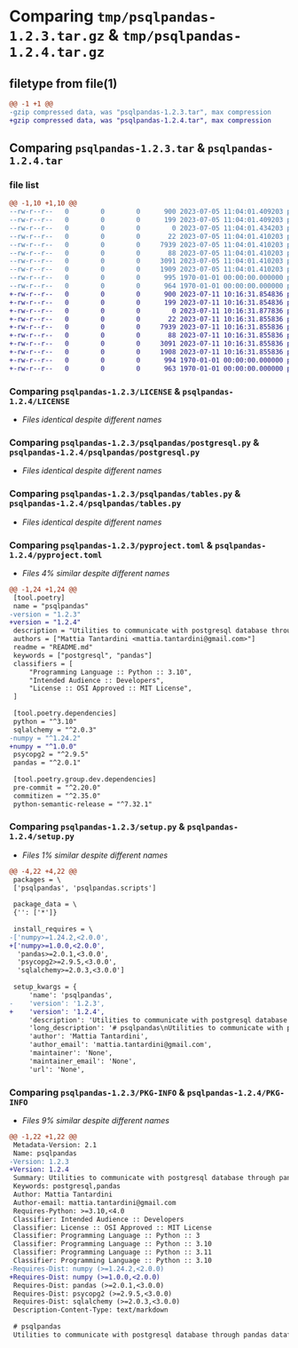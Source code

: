 # Comparing `tmp/psqlpandas-1.2.3.tar.gz` & `tmp/psqlpandas-1.2.4.tar.gz`

## filetype from file(1)

```diff
@@ -1 +1 @@
-gzip compressed data, was "psqlpandas-1.2.3.tar", max compression
+gzip compressed data, was "psqlpandas-1.2.4.tar", max compression
```

## Comparing `psqlpandas-1.2.3.tar` & `psqlpandas-1.2.4.tar`

### file list

```diff
@@ -1,10 +1,10 @@
--rw-r--r--   0        0        0      900 2023-07-05 11:04:01.409203 psqlpandas-1.2.3/LICENSE
--rw-r--r--   0        0        0      199 2023-07-05 11:04:01.409203 psqlpandas-1.2.3/README.md
--rw-r--r--   0        0        0        0 2023-07-05 11:04:01.434203 psqlpandas-1.2.3/psqlpandas/__init__.py
--rw-r--r--   0        0        0       22 2023-07-05 11:04:01.410203 psqlpandas-1.2.3/psqlpandas/__version__.py
--rw-r--r--   0        0        0     7939 2023-07-05 11:04:01.410203 psqlpandas-1.2.3/psqlpandas/postgresql.py
--rw-r--r--   0        0        0       88 2023-07-05 11:04:01.410203 psqlpandas-1.2.3/psqlpandas/scripts/script.py
--rw-r--r--   0        0        0     3091 2023-07-05 11:04:01.410203 psqlpandas-1.2.3/psqlpandas/tables.py
--rw-r--r--   0        0        0     1909 2023-07-05 11:04:01.410203 psqlpandas-1.2.3/pyproject.toml
--rw-r--r--   0        0        0      995 1970-01-01 00:00:00.000000 psqlpandas-1.2.3/setup.py
--rw-r--r--   0        0        0      964 1970-01-01 00:00:00.000000 psqlpandas-1.2.3/PKG-INFO
+-rw-r--r--   0        0        0      900 2023-07-11 10:16:31.854836 psqlpandas-1.2.4/LICENSE
+-rw-r--r--   0        0        0      199 2023-07-11 10:16:31.854836 psqlpandas-1.2.4/README.md
+-rw-r--r--   0        0        0        0 2023-07-11 10:16:31.877836 psqlpandas-1.2.4/psqlpandas/__init__.py
+-rw-r--r--   0        0        0       22 2023-07-11 10:16:31.855836 psqlpandas-1.2.4/psqlpandas/__version__.py
+-rw-r--r--   0        0        0     7939 2023-07-11 10:16:31.855836 psqlpandas-1.2.4/psqlpandas/postgresql.py
+-rw-r--r--   0        0        0       88 2023-07-11 10:16:31.855836 psqlpandas-1.2.4/psqlpandas/scripts/script.py
+-rw-r--r--   0        0        0     3091 2023-07-11 10:16:31.855836 psqlpandas-1.2.4/psqlpandas/tables.py
+-rw-r--r--   0        0        0     1908 2023-07-11 10:16:31.855836 psqlpandas-1.2.4/pyproject.toml
+-rw-r--r--   0        0        0      994 1970-01-01 00:00:00.000000 psqlpandas-1.2.4/setup.py
+-rw-r--r--   0        0        0      963 1970-01-01 00:00:00.000000 psqlpandas-1.2.4/PKG-INFO
```

### Comparing `psqlpandas-1.2.3/LICENSE` & `psqlpandas-1.2.4/LICENSE`

 * *Files identical despite different names*

### Comparing `psqlpandas-1.2.3/psqlpandas/postgresql.py` & `psqlpandas-1.2.4/psqlpandas/postgresql.py`

 * *Files identical despite different names*

### Comparing `psqlpandas-1.2.3/psqlpandas/tables.py` & `psqlpandas-1.2.4/psqlpandas/tables.py`

 * *Files identical despite different names*

### Comparing `psqlpandas-1.2.3/pyproject.toml` & `psqlpandas-1.2.4/pyproject.toml`

 * *Files 4% similar despite different names*

```diff
@@ -1,24 +1,24 @@
 [tool.poetry]
 name = "psqlpandas"
-version = "1.2.3"
+version = "1.2.4"
 description = "Utilities to communicate with postgresql database through pandas dataframes."
 authors = ["Mattia Tantardini <mattia.tantardini@gmail.com>"]
 readme = "README.md"
 keywords = ["postgresql", "pandas"]
 classifiers = [
     "Programming Language :: Python :: 3.10",
     "Intended Audience :: Developers",
     "License :: OSI Approved :: MIT License",
 ]
 
 [tool.poetry.dependencies]
 python = "^3.10"
 sqlalchemy = "^2.0.3"
-numpy = "^1.24.2"
+numpy = "^1.0.0"
 psycopg2 = "^2.9.5"
 pandas = "^2.0.1"
 
 [tool.poetry.group.dev.dependencies]
 pre-commit = "^2.20.0"
 commitizen = "^2.35.0"
 python-semantic-release = "^7.32.1"
```

### Comparing `psqlpandas-1.2.3/setup.py` & `psqlpandas-1.2.4/setup.py`

 * *Files 1% similar despite different names*

```diff
@@ -4,22 +4,22 @@
 packages = \
 ['psqlpandas', 'psqlpandas.scripts']
 
 package_data = \
 {'': ['*']}
 
 install_requires = \
-['numpy>=1.24.2,<2.0.0',
+['numpy>=1.0.0,<2.0.0',
  'pandas>=2.0.1,<3.0.0',
  'psycopg2>=2.9.5,<3.0.0',
  'sqlalchemy>=2.0.3,<3.0.0']
 
 setup_kwargs = {
     'name': 'psqlpandas',
-    'version': '1.2.3',
+    'version': '1.2.4',
     'description': 'Utilities to communicate with postgresql database through pandas dataframes.',
     'long_description': '# psqlpandas\nUtilities to communicate with postgresql database through pandas dataframes.\n\n## Installation\n```\npip install psqlpandas\n```\n\n## Usage\nDescribe how to launch and use psqlpandas project.\n',
     'author': 'Mattia Tantardini',
     'author_email': 'mattia.tantardini@gmail.com',
     'maintainer': 'None',
     'maintainer_email': 'None',
     'url': 'None',
```

### Comparing `psqlpandas-1.2.3/PKG-INFO` & `psqlpandas-1.2.4/PKG-INFO`

 * *Files 9% similar despite different names*

```diff
@@ -1,22 +1,22 @@
 Metadata-Version: 2.1
 Name: psqlpandas
-Version: 1.2.3
+Version: 1.2.4
 Summary: Utilities to communicate with postgresql database through pandas dataframes.
 Keywords: postgresql,pandas
 Author: Mattia Tantardini
 Author-email: mattia.tantardini@gmail.com
 Requires-Python: >=3.10,<4.0
 Classifier: Intended Audience :: Developers
 Classifier: License :: OSI Approved :: MIT License
 Classifier: Programming Language :: Python :: 3
 Classifier: Programming Language :: Python :: 3.10
 Classifier: Programming Language :: Python :: 3.11
 Classifier: Programming Language :: Python :: 3.10
-Requires-Dist: numpy (>=1.24.2,<2.0.0)
+Requires-Dist: numpy (>=1.0.0,<2.0.0)
 Requires-Dist: pandas (>=2.0.1,<3.0.0)
 Requires-Dist: psycopg2 (>=2.9.5,<3.0.0)
 Requires-Dist: sqlalchemy (>=2.0.3,<3.0.0)
 Description-Content-Type: text/markdown
 
 # psqlpandas
 Utilities to communicate with postgresql database through pandas dataframes.
```

